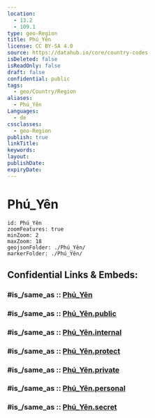 ```yaml
---
location:
  - 13.2
  - 109.1
type: geo-Region
title: Phú_Yên
license: CC BY-SA 4.0
source: https://datahub.io/core/country-codes
isDeleted: false
isReadOnly: false
draft: false
confidential: public
tags:
  - geo/Country/Region
aliases:
  - Phú_Yên
Languages:
  - de
cssclasses:
  - geo-Region
publish: true
linkTitle:
keywords:
layout:
publishDate:
expiryDate:
---
```


# Phú_Yên

```leaflet
id: Phú_Yên
zoomFeatures: true 
minZoom: 2 
maxZoom: 18
geojsonFolder: ./Phú_Yên/
markerFolder: ./Phú_Yên/
```


## Confidential Links & Embeds: 

### #is_/same_as :: [Phú_Yên](/_Standards/Earth/Continent/Asia/Asia~South~East/Vietnam/Provinces~Vietnam/Phú_Yên.md) 

### #is_/same_as :: [Phú_Yên.public](/_public/Earth/Continent/Asia/Asia~South~East/Vietnam/Provinces~Vietnam/Phú_Yên.public.md) 

### #is_/same_as :: [Phú_Yên.internal](/_internal/Earth/Continent/Asia/Asia~South~East/Vietnam/Provinces~Vietnam/Phú_Yên.internal.md) 

### #is_/same_as :: [Phú_Yên.protect](/_protect/Earth/Continent/Asia/Asia~South~East/Vietnam/Provinces~Vietnam/Phú_Yên.protect.md) 

### #is_/same_as :: [Phú_Yên.private](/_private/Earth/Continent/Asia/Asia~South~East/Vietnam/Provinces~Vietnam/Phú_Yên.private.md) 

### #is_/same_as :: [Phú_Yên.personal](/_personal/Earth/Continent/Asia/Asia~South~East/Vietnam/Provinces~Vietnam/Phú_Yên.personal.md) 

### #is_/same_as :: [Phú_Yên.secret](/_secret/Earth/Continent/Asia/Asia~South~East/Vietnam/Provinces~Vietnam/Phú_Yên.secret.md)


